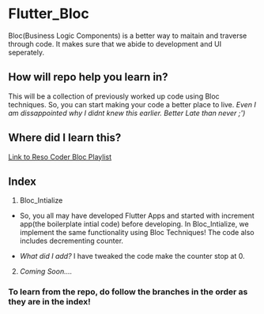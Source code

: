 # Flutter_Bloc

Bloc(Business Logic Components) is a better way to maitain and traverse through code. It makes sure that we abide to development and UI seperately.

## How will repo help you learn in?

This will be a collection of previously worked up code using Bloc techniques. So, you can start making your code a better place to live.
_Even I am dissappointed why I didnt knew this earlier. Better Late than never ;')_

## Where did I learn this?

[Link to Reso Coder Bloc Playlist](https://www.youtube.com/playlist?list=PLB6lc7nQ1n4jCBkrirvVGr5b8rC95VAQ5)

## Index

1. Bloc_Intialize
- So, you all may have developed Flutter Apps and started with increment app(the boilerplate intial code) before developing.
In Bloc_Intialize, we implement the same functionality using Bloc Techniques! The code also includes decrementing counter.

- _What did I add?_
I have tweaked the code make the counter stop at 0.
2. _Coming Soon...._

### To learn from the repo, do follow the branches in the order as they are in the index!
  

